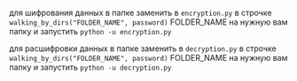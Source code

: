 для шифрования данных в папке заменить в `encryption.py` в строчке `walking_by_dirs("FOLDER_NAME", password)` FOLDER_NAME на нужную вам папку и запустить `python -u encryption.py`

для расшифровки данных в папке заменить в `decryption.py` в строчке `walking_by_dirs("FOLDER_NAME", password)` FOLDER_NAME на нужную вам папку и запустить `python -u decryption.py`
